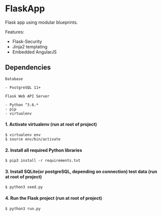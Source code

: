 # FlaskApp
Flask app using modular blueprints.

Features:

- Flask-Security
- Jinja2 templating
- Embedded AngularJS

## Dependencies

    Database

    - PostgreSQL 11+

    Flask Web API Server

	- Python ^3.6.*
	- pip
	- virtualenv

#### 1. Activate virtualenv (run at root of project)

	$ virtualenv env
	$ source env/bin/activate

#### 2. Install all required Python libraries

	$ pip3 install -r requirements.txt

#### 3. Install SQLite(or postgreSQL, depending on connection) test data (run at root of project)

    $ python3 seed.py

#### 4. Run the Flask project (run at root of project)

    $ python3 run.py
